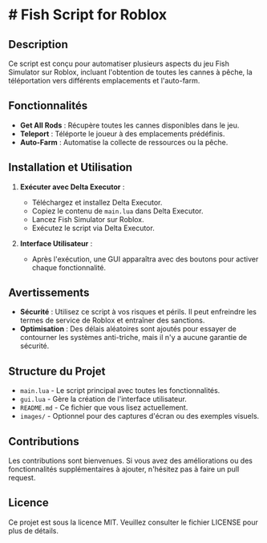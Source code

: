 # # Fish Script for Roblox

## Description

Ce script est conçu pour automatiser plusieurs aspects du jeu Fish Simulator sur Roblox, incluant l'obtention de toutes les cannes à pêche, la téléportation vers différents emplacements et l'auto-farm.

## Fonctionnalités

- **Get All Rods** : Récupère toutes les cannes disponibles dans le jeu.
- **Teleport** : Téléporte le joueur à des emplacements prédéfinis.
- **Auto-Farm** : Automatise la collecte de ressources ou la pêche.

## Installation et Utilisation

1. **Exécuter avec Delta Executor** :
   - Téléchargez et installez Delta Executor.
   - Copiez le contenu de `main.lua` dans Delta Executor.
   - Lancez Fish Simulator sur Roblox.
   - Exécutez le script via Delta Executor.

2. **Interface Utilisateur** :
   - Après l'exécution, une GUI apparaîtra avec des boutons pour activer chaque fonctionnalité.

## Avertissements

- **Sécurité** : Utilisez ce script à vos risques et périls. Il peut enfreindre les termes de service de Roblox et entraîner des sanctions.
- **Optimisation** : Des délais aléatoires sont ajoutés pour essayer de contourner les systèmes anti-triche, mais il n'y a aucune garantie de sécurité.

## Structure du Projet

- `main.lua` - Le script principal avec toutes les fonctionnalités.
- `gui.lua` - Gère la création de l'interface utilisateur.
- `README.md` - Ce fichier que vous lisez actuellement.
- `images/` - Optionnel pour des captures d'écran ou des exemples visuels.

## Contributions

Les contributions sont bienvenues. Si vous avez des améliorations ou des fonctionnalités supplémentaires à ajouter, n'hésitez pas à faire un pull request.

## Licence

Ce projet est sous la licence MIT. Veuillez consulter le fichier LICENSE pour plus de détails.

